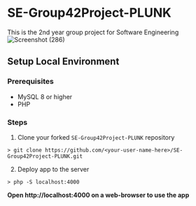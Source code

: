 # SE-Group42Project-PLUNK
This is the 2nd year group project for Software Engineering 
![Screenshot (286)](https://user-images.githubusercontent.com/84151287/187846899-51116e68-5a86-4d98-81dd-7f88e7f8d50c.png)

## Setup Local Environment

### Prerequisites

* MySQL 8 or higher
* PHP 

### Steps

1. Clone your forked `SE-Group42Project-PLUNK` repository
```
> git clone https://github.com/<your-user-name-here>/SE-Group42Project-PLUNK.git
```
2. Deploy app to the server
```
> php -S localhost:4000
```

**Open http://localhost:4000 on a web-browser to use the app**
